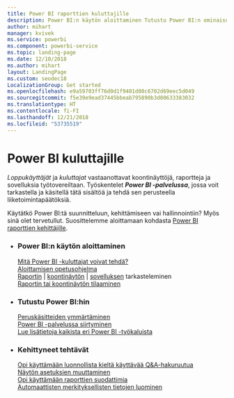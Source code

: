 ```yaml
---
title: Power BI raporttien kuluttajille
description: Power BI:n käytön aloittaminen Tutustu Power BI:n ominaisuuksiin ja toimintoihin ja näet, mitä voit tehdä niiden avulla Power BI:n käyttäjänä tai loppukäyttäjänä.
author: mihart
manager: kvivek
ms.service: powerbi
ms.component: powerbi-service
ms.topic: landing-page
ms.date: 12/10/2018
ms.author: mihart
layout: LandingPage
ms.custom: seodec18
LocalizationGroup: Get started
ms.openlocfilehash: e9a59703ff76d0d1f9401d80c6702d69eec5d049
ms.sourcegitcommit: f5e39e9ead37445bbeab795890b3d80633383032
ms.translationtype: HT
ms.contentlocale: fi-FI
ms.lasthandoff: 12/21/2018
ms.locfileid: "53735519"
---
```

# <a name="power-bi-for-consumers"></a>Power BI kuluttajille
*Loppukäyttäjät* ja *kuluttajat* vastaanottavat koontinäyttöjä, raportteja ja sovelluksia työtovereiltaan. Työskentelet ***Power BI -palvelussa***, jossa voit tarkastella ja käsitellä tätä sisältöä ja tehdä sen perusteella liiketoimintapäätöksiä.

Käytätkö Power BI:tä suunnitteluun, kehittämiseen vai hallinnointiin? Myös sinä olet tervetullut. Suosittelemme aloittamaan kohdasta [Power BI raporttien kehittäjille](../power-bi-creator-landing.md).

<ul class="panelContent cardsF"> 
              <li> 
                             <div class="cardSize"> 
                                           <div class="cardPadding"> 
                                                          <div class="card"> 
                                                                        <div class="cardText"> 
                                                                                      <h3>Power BI:n käytön aloittaminen</h3> 
                                                                                      <p></p>
                                                                                            <a href="end-user-consumer.md">Mitä Power BI -kuluttajat voivat tehdä?</a><br/> 
                                                                                            <a href="../service-get-started.md">Aloittamisen opetusohjelma</a><br/>
<a href="end-user-report-open.md">Raportin</a> | <a href="end-user-dashboard-open.md">koontinäytön</a> | <a href="end-user-apps.md">sovelluksen</a> tarkasteleminen<br/> 
                                                                                            <!--<a href="end-user-collaborate.md">Collaborate</a><br/> -->
                                                                                            <a href="end-user-subscribe.md">Raportin tai koontinäytön tilaaminen</a><br/> 
                                                                        </div> 
                                                          </div> 
                                           </div> 
                             </div> 
              </li>
              <li> 
                             <div class="cardSize"> 
                                           <div class="cardPadding"> 
                                                          <div class="card"> 
                                                                        <div class="cardText"> 
                                                                                      <h3>Tutustu Power BI:hin</h3> 
                                                                                      <p></p>
                                                                                            <a href="end-user-basic-concepts.md">Peruskäsitteiden ymmärtäminen</a><br/>
                                                                                            <a href="end-user-experience.md">Power BI -palvelussa siirtyminen</a><br/> 
                                                                                            <a href="../power-bi-overview.md">Lue lisätietoja kaikista eri Power BI -työkaluista</a><br/> 
                                                                                            <!--<a href="end-user-faq.md">FAQ: Frequently Asked Questions</a> -->
                                                                        </div> 
                                                          </div> 
                                           </div> 
                             </div> 
              </li>
              <li> 
                             <div class="cardSize"> 
                                           <div class="cardPadding"> 
                                                          <div class="card"> 
                                                                        <div class="cardText"> 
                                                                                      <h3>Kehittyneet tehtävät</h3> 
                                                                                      <p></p>
                                                                                            <a href="end-user-q-and-a.md">Opi käyttämään luonnollista kieltä käyttävää Q&A-hakuruutua</a><br/> 
                                                                                            <a href="end-user-focus.md">Näytön asetuksien muuttaminen</a><br/> 
                                                                                            <a href="end-user-report-filter.md">Opi käyttämään raporttien suodattimia</a><br> 
                                                                                            <a href="end-user-insights.md">Automaattisten merkityksellisten tietojen luominen</a><br/> 
                                                                        </div> 
                                                          </div> 
                                           </div> 
                             </div> 
              </li>
</ul>


